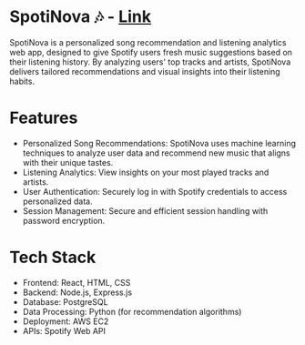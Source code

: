# SpotiNova 🎶 - [Link](http://16.171.9.42:5173/)
SpotiNova is a personalized song recommendation and listening analytics web app, designed to give Spotify users fresh music suggestions based on their listening history. By analyzing users' top tracks and artists, SpotiNova delivers tailored recommendations and visual insights into their listening habits.
# Features
- Personalized Song Recommendations: SpotiNova uses machine learning techniques to analyze user data and recommend new music that aligns with their unique tastes.
- Listening Analytics: View insights on your most played tracks and artists.
- User Authentication: Securely log in with Spotify credentials to access personalized data.
- Session Management: Secure and efficient session handling with password encryption.
# Tech Stack
- Frontend: React, HTML, CSS
- Backend: Node.js, Express.js
- Database: PostgreSQL
- Data Processing: Python (for recommendation algorithms)
- Deployment: AWS EC2
- APIs: Spotify Web API
